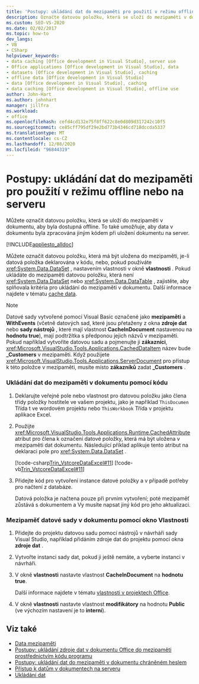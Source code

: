 ```yaml
---
title: 'Postupy: ukládání dat do mezipaměti pro použití v režimu offline nebo na serveru'
description: Označte datovou položku, která se uloží do mezipaměti v dokumentu, aby byla dostupná offline. To umožňuje, aby data v dokumentu byla zpracována jiným kódem.
ms.custom: SEO-VS-2020
ms.date: 02/02/2017
ms.topic: how-to
dev_langs:
- VB
- CSharp
helpviewer_keywords:
- data caching [Office development in Visual Studio], server use
- Office applications [Office development in Visual Studio], data
- datasets [Office development in Visual Studio], caching
- offline data [Office development in Visual Studio]
- data [Office development in Visual Studio], caching
- data caching [Office development in Visual Studio], offline use
author: John-Hart
ms.author: johnhart
manager: jillfra
ms.workload:
- office
ms.openlocfilehash: cefd4cd132e75f8ff622c8e0d809d317242c10f5
ms.sourcegitcommit: ce85cff795df29e2bd773b4346cd718dccda5337
ms.translationtype: MT
ms.contentlocale: cs-CZ
ms.lasthandoff: 12/08/2020
ms.locfileid: "96844319"
---
```

# <a name="how-to-cache-data-for-use-offline-or-on-a-server"></a>Postupy: ukládání dat do mezipaměti pro použití v režimu offline nebo na serveru
  Můžete označit datovou položku, která se uloží do mezipaměti v dokumentu, aby byla dostupná offline. To také umožňuje, aby data v dokumentu byla zpracována jiným kódem při uložení dokumentu na server.

 [!INCLUDE[appliesto_alldoc](../vsto/includes/appliesto-alldoc-md.md)]

 Můžete označit datovou položku, která má být uložena do mezipaměti, je-li datová položka deklarována v kódu, nebo, pokud používáte <xref:System.Data.DataSet> , nastavením vlastnosti v okně **vlastnosti** . Pokud ukládáte do mezipaměti datovou položku, která není <xref:System.Data.DataSet> nebo <xref:System.Data.DataTable> , zajistěte, aby splňovala kritéria pro ukládání do mezipaměti v dokumentu. Další informace najdete v tématu [cache data](../vsto/caching-data.md).

> [!NOTE]
> Datové sady vytvořené pomocí Visual Basic označené jako **mezipaměti** a **WithEvents** (včetně datových sad, které jsou přetaženy z okna **zdroje dat** nebo **sady nástrojů** , které mají vlastnost **CacheInDocument** nastavenou na **hodnotu true**), mají podtržítka s předponou jejich názvů v mezipaměti. Pokud například vytvoříte datovou sadu a pojmenujte ji **zákazníci**, <xref:Microsoft.VisualStudio.Tools.Applications.CachedDataItem> název bude **_Customers** v mezipaměti. Když použijete <xref:Microsoft.VisualStudio.Tools.Applications.ServerDocument> pro přístup k této položce v mezipaměti, musíte místo **zákazníků** zadat **_Customers** .

### <a name="to-cache-data-in-the-document-using-code"></a>Ukládání dat do mezipaměti v dokumentu pomocí kódu

1. Deklarujte veřejné pole nebo vlastnost pro datovou položku jako člena třídy položky hostitele ve vašem projektu, jako je například `ThisDocumen` Třída t ve wordovém projektu nebo `ThisWorkbook` Třída v projektu aplikace Excel.

2. Použijte <xref:Microsoft.VisualStudio.Tools.Applications.Runtime.CachedAttribute> atribut pro člena k označení datové položky, která má být uložena v mezipaměti dat dokumentu. Následující příklad aplikuje tento atribut na deklaraci pole pro <xref:System.Data.DataSet> .

     [!code-csharp[Trin_VstcoreDataExcel#11](../vsto/codesnippet/CSharp/Trin_VstcoreDataExcelCS/Sheet1.cs#11)]
     [!code-vb[Trin_VstcoreDataExcel#11](../vsto/codesnippet/VisualBasic/Trin_VstcoreDataExcelVB/Sheet1.vb#11)]

3. Přidejte kód pro vytvoření instance datové položky a v případě potřeby pro načtení z databáze.

     Datová položka je načtena pouze při prvním vytvoření; poté mezipaměť zůstává s dokumentem a Vy musíte napsat jiný kód pro jeho aktualizaci.

### <a name="to-cache-a-dataset-in-the-document-by-using-the-properties-window"></a>Mezipaměť datové sady v dokumentu pomocí okno Vlastnosti

1. Přidejte do projektu datovou sadu pomocí nástrojů v návrháři sady Visual Studio, například přidáním zdroje dat do projektu pomocí okna **zdroje dat** .

2. Vytvořte instanci sady dat, pokud ji ještě nemáte, a vyberte instanci v návrháři.

3. V okně **vlastnosti** nastavte vlastnost **CacheInDocument** na **hodnotu true**.

     Další informace najdete v tématu [vlastnosti v projektech Office](../vsto/properties-in-office-projects.md).

4. V okně **vlastnosti** nastavte vlastnost **modifikátory** na hodnotu **Public** (ve výchozím nastavení je to **interní**).

## <a name="see-also"></a>Viz také
- [Data mezipaměti](../vsto/caching-data.md)
- [Postupy: ukládání zdroje dat v dokumentu Office do mezipaměti prostřednictvím kódu programu](../vsto/how-to-programmatically-cache-a-data-source-in-an-office-document.md)
- [Postupy: ukládání dat do mezipaměti v dokumentu chráněném heslem](../vsto/how-to-cache-data-in-a-password-protected-document.md)
- [Přístup k datům v dokumentech na serveru](../vsto/accessing-data-in-documents-on-the-server.md)
- [Ukládání dat](../data-tools/save-data-back-to-the-database.md)

